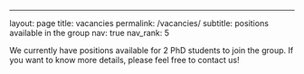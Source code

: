 ---
layout: page
title: vacancies
permalink: /vacancies/
subtitle:  positions available in the group
nav: true
nav_rank: 5


We currently have positions available for 2 PhD students to join the group. If you want to know more details, please feel free to contact us!
